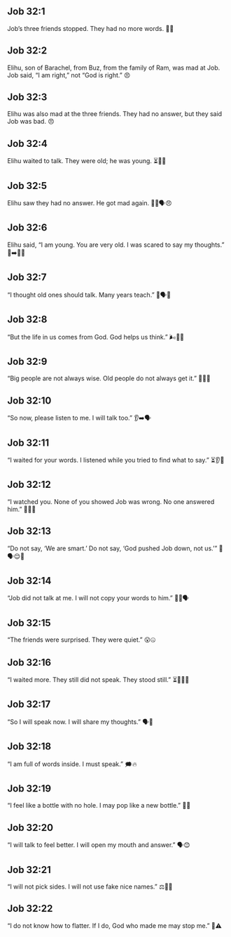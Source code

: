 ## Job 32:1
Job’s three friends stopped. They had no more words. 🛑🤐
## Job 32:2
Elihu, son of Barachel, from Buz, from the family of Ram, was mad at Job. Job said, “I am right,” not “God is right.” 😠
## Job 32:3
Elihu was also mad at the three friends. They had no answer, but they said Job was bad. 😠
## Job 32:4
Elihu waited to talk. They were old; he was young. ⏳🧒👴
## Job 32:5
Elihu saw they had no answer. He got mad again. 👀❌🗣️😠
## Job 32:6
Elihu said, “I am young. You are very old. I was scared to say my thoughts.” 🧒➡️👴😟
## Job 32:7
“I thought old ones should talk. Many years teach.” 👴🗣️📖
## Job 32:8
“But the life in us comes from God. God helps us think.” 🌬️🙏🧠
## Job 32:9
“Big people are not always wise. Old people do not always get it.” 👴❌🧠
## Job 32:10
“So now, please listen to me. I will talk too.” 👂➡️🗣️
## Job 32:11
“I waited for your words. I listened while you tried to find what to say.” ⏳👂💭
## Job 32:12
“I watched you. None of you showed Job was wrong. No one answered him.” 👀❌✅
## Job 32:13
“Do not say, ‘We are smart.’ Do not say, ‘God pushed Job down, not us.’” 🚫🗣️😌🙏
## Job 32:14
“Job did not talk at me. I will not copy your words to him.” 🙅‍♂️🗣️
## Job 32:15
“The friends were surprised. They were quiet.” 😮🤐
## Job 32:16
“I waited more. They still did not speak. They stood still.” ⏳🧍‍♂️🤐
## Job 32:17
“So I will speak now. I will share my thoughts.” 🗣️💬
## Job 32:18
“I am full of words inside. I must speak.” 🗯️🔥
## Job 32:19
“I feel like a bottle with no hole. I may pop like a new bottle.” 🍾💥
## Job 32:20
“I will talk to feel better. I will open my mouth and answer.” 🗣️😊
## Job 32:21
“I will not pick sides. I will not use fake nice names.” ⚖️🚫🎀
## Job 32:22
“I do not know how to flatter. If I do, God who made me may stop me.” 🙏⚠️
